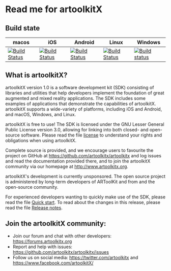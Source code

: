 # Read me for artoolkitX

## Build state

| macos | iOS | Android | Linux | Windows |
| ----- | --- | ------- | ----- | ------- |
| [![Build Status](https://app.bitrise.io/app/65fba7d9f8fcd7ea/status.svg?token=SPF12BtEIvl3N4ytGX6ufw&branch=master)](https://www.bitrise.io/app/65fba7d9f8fcd7ea) | [![Build Status](https://app.bitrise.io/app/ea6b9e1aa405226c/status.svg?token=6mG1DSPAOxYpbJwu7m0UoQ&branch=master)](https://app.bitrise.io/app/ea6b9e1aa405226c) | [![Build Status](https://app.bitrise.io/app/242f3d0f8e8c3600/status.svg?token=nFHb56TVGwG4tHWaXkAOmg&branch=master)](https://www.bitrise.io/app/242f3d0f8e8c3600) | [![Build Status](https://app.bitrise.io/app/a03cbf8285d58247/status.svg?token=DBMpOGaixYVi7MtzGRnDpg&branch=master)](https://www.bitrise.io/app/a03cbf8285d58247)| [![Build status](https://dev.azure.com/artoolkitx/artoolkitx/_apis/build/status/build)](https://dev.azure.com/artoolkitx/artoolkitx/_build/latest?definitionId=1)| 

## What is artoolkitX?
artoolkitX version 1.0 is a software development kit (SDK) consisting of libraries and utilities that help developers implement the foundation of great augmented and mixed reality applications. The SDK includes some examples of applications that demonstrate the capabilities of artoolkitX. artoolkitX supports a wide-variety of platforms, including iOS and Android, and macOS, Windows, and Linux.

artoolkitX is free to use! The SDK is licensed under the GNU Lesser General Public License version 3.0, allowing for linking into both closed- and open-source software. Please read the file [license](LICENSE.txt) to understand your rights and obligations when using artoolkitX.

Complete source is provided, and we encourage users to favourite the project on GitHub at https://github.com/artoolkitx/artoolkitx and log issues and read the documentation provided there, and to join the artoolkitX community via our homepage at http://www.artoolkitx.org.

artoolkitX's development is currently unsponsored. The open source project is administered by long-term developers of ARToolKit and from and the open-source community.

For experienced developers wanting to quickly make use of the SDK, please read the file [Quick start](Quick%20start.md). To read about the changes in this release, please read the file [Release notes](Release%20Notes.md).

## Join the artoolkitX community:

* Join our forum and chat with other developers: https://forums.artoolkitx.org
* Report and help with issues: https://github.com/artoolkitx/artoolkitx/issues
* Follow us on social media: https://twitter.com/artoolkitx and https://www.facebook.com/artoolkitX/
